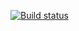 [![Build status](https://ci.appveyor.com/api/projects/status/96x456x4rm3h2nu6/branch/master?svg=true)](https://ci.appveyor.com/project/ZimovOleg/cardpatternsdel1/branch/master)
